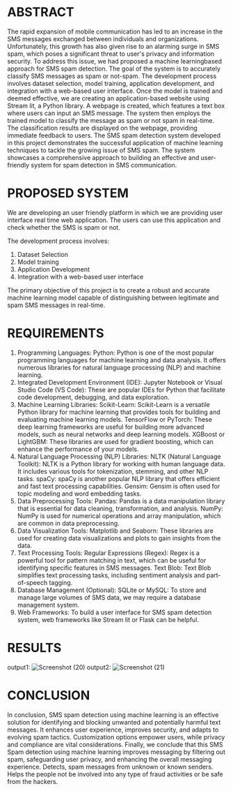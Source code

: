 # ABSTRACT

The rapid expansion of mobile communication has led to an increase in the SMS
messages exchanged between individuals and organizations. Unfortunately, this growth has
also given rise to an alarming surge in SMS spam, which poses a significant threat to user's
privacy and information security. To address this issue, we had proposed a machine learningbased approach for SMS spam detection. The goal of the system is to accurately classify SMS
messages as spam or not-spam. The development process involves dataset selection, model
training, application development, and integration with a web-based user interface. Once the
model is trained and deemed effective, we are creating an application-based website using
Stream lit, a Python library. A webpage is created, which features a text box where users can
input an SMS message. The system then employs the trained model to classify the message
as spam or not spam in real-time. The classification results are displayed on the webpage,
providing immediate feedback to users. The SMS spam detection system developed in this
project demonstrates the successful application of machine learning techniques to tackle the
growing issue of SMS spam. The system showcases a comprehensive approach to building an
effective and user-friendly system for spam detection in SMS communication.



# PROPOSED SYSTEM

We are developing an user friendly platform in which we are providing user interface
real time web application. The users can use this application and check whether the SMS is
spam or not.

The development process involves:
1. Dataset Selection
2. Model training
3. Application Development
4. Integration with a web-based user interface
   
The primary objective of this project is to create a robust and accurate machine learning
model capable of distinguishing between legitimate and spam SMS messages in real-time.

# REQUIREMENTS

1. Programming Languages:
Python: Python is one of the most popular programming languages for machine
learning and data analysis. It offers numerous libraries for natural language processing
(NLP) and machine learning.
2. Integrated Development Environment (IDE):
Jupyter Notebook or Visual Studio Code (VS Code): These are popular IDEs for Python
that facilitate code development, debugging, and data exploration.
3. Machine Learning Libraries:
Scikit-Learn: Scikit-Learn is a versatile Python library for machine learning that
provides tools for building and evaluating machine learning models.
TensorFlow or PyTorch: These deep learning frameworks are useful for building more
advanced models, such as neural networks and deep learning models.
XGBoost or LightGBM: These libraries are used for gradient boosting, which can
enhance the performance of your models.
4. Natural Language Processing (NLP) Libraries:
NLTK (Natural Language Toolkit): NLTK is a Python library for working with human
language data. It includes various tools for tokenization, stemming, and other NLP
tasks.
spaCy: spaCy is another popular NLP library that offers efficient and fast text
processing capabilities.
Gensim: Gensim is often used for topic modeling and word embedding tasks.
5. Data Preprocessing Tools:
Pandas: Pandas is a data manipulation library that is essential for data cleaning,
transformation, and analysis.
NumPy: NumPy is used for numerical operations and array manipulation, which are
common in data preprocessing.
6. Data Visualization Tools:
Matplotlib and Seaborn: These libraries are used for creating data visualizations and
plots to gain insights from the data.
7. Text Processing Tools:
Regular Expressions (Regex): Regex is a powerful tool for pattern matching in text,
which can be useful for identifying specific features in SMS messages.
Text Blob: Text Blob simplifies text processing tasks, including sentiment analysis and
part-of-speech tagging.
8. Database Management (Optional):
SQLite or MySQL: To store and manage large volumes of SMS data, we may require a
database management system.
9. Web Frameworks:
To build a user interface for SMS spam detection system, web frameworks like Stream
lit or Flask can be helpful.

# RESULTS

output1:
![Screenshot (20)](https://github.com/saikiran5555/Spam-Detection/assets/116197365/feade5cd-6970-4b9b-8c30-4f981dadfe83)
output2:
![Screenshot (21)](https://github.com/saikiran5555/Spam-Detection/assets/116197365/70b7914c-123d-436e-a358-219ab0710a98)

# CONCLUSION
In conclusion, SMS spam detection using machine learning is an effective solution for
identifying and blocking unwanted and potentially harmful text messages. It enhances user
experience, improves security, and adapts to evolving spam tactics. Customization options
empower users, while privacy and compliance are vital considerations. Finally, we conclude
that this SMS Spam detection using machine learning improves messaging by filtering out
spam, safeguarding user privacy, and enhancing the overall messaging experience. Detects,
spam messages from unknown or known senders. Helps the people not be involved into
any type of fraud activities or be safe from the hackers.
